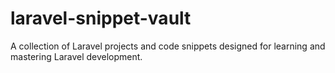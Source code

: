 # laravel-snippet-vault
A collection of Laravel projects and code snippets designed for learning and mastering Laravel development.
